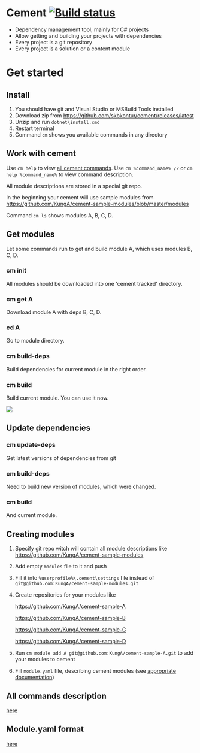 # Cement [![Build status](https://ci.appveyor.com/api/projects/status/nfbn7d6rxmk88o2q/branch/master?svg=true)](https://ci.appveyor.com/project/beevee12723/cement/branch/master)

- Dependency management tool, mainly for C# projects
- Allow getting and building your projects with dependencies
- Every project is a git repository
- Every project is a solution or a content module

# Get started

## Install

1. You should have git and Visual Studio or MSBuild Tools installed 
2. Download zip from https://github.com/skbkontur/cement/releases/latest
3. Unzip and run `dotnet\install.cmd`
4. Restart terminal
5. Command `cm` shows you available commands in any directory

## Work with cement

Use `cm help` to view [all cement commands](README-commands.md#commands).
Use `cm %command_name% /?` or `cm help %command_name%` to view command description.

All module descriptions are stored in a special git repo. 

In the beginning your cement will use sample modules from https://github.com/KungA/cement-sample-modules/blob/master/modules

Command `cm ls` shows modules A, B, C, D.

## Get modules

Let some commands run to get and build module A, which uses modules B, C, D.

### cm init
All modules should be downloaded into one 'cement tracked' directory.

### cm get A
Download module A with deps B, C, D.

### cd A
Go to module directory.

### cm build-deps
Build dependencies for current module in the right order.

### cm build
Build current module. You can use it now.

![](https://raw.githubusercontent.com/skbkontur/cement/master/images/start.png)

## Update dependencies

### cm update-deps
Get latest versions of dependencies from git

### cm build-deps
Need to build new version of modules, which were changed.

### cm build
And current module.

## Creating modules

1. Specify git repo witch will contain all module descriptions like https://github.com/KungA/cement-sample-modules
2. Add empty `modules` file to it and push
2. Fill it into `%userprofile%\.cement\settings` file instead of `git@github.com:KungA/cement-sample-modules.git`
3. Create repositories for your modules like

   https://github.com/KungA/cement-sample-A
   
   https://github.com/KungA/cement-sample-B
   
   https://github.com/KungA/cement-sample-C
   
   https://github.com/KungA/cement-sample-D
   
4. Run `cm module add A git@github.com:KungA/cement-sample-A.git` to add your modules to cement
5. Fill `module.yaml` file, describing cement modules (see [appropriate documentation](README-module.yaml.md#moduleyaml)) 


## All commands description
[here](README-commands.md#commands)

## Module.yaml format
[here](README-module.yaml.md#moduleyaml)
